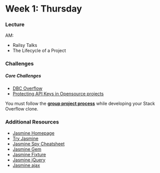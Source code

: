 # Week 1: Thursday

### Lecture

AM:
- Railsy Talks
- The Lifecycle of a Project

### Challenges

##### Core Challenges

- [DBC Overflow](../../../../overflow-challenge)
- [Protecting API Keys in Opensource
  projects](https://github.com/devbootcamp/reference/wiki/Open-Source-Secrets)

You must follow the **[group project process](../resources/group_project_process.md)** while developing your Stack Overflow clone.

### Additional Resources

- [Jasmine Homepage](http://jasmine.github.io/)
- [Try Jasmine](http://tryjasmine.com/)
- [Jasmine Spy Cheatsheet](http://tobyho.com/2011/12/15/jasmine-spy-cheatsheet/)
- [Jasmine Gem](https://github.com/pivotal/jasmine-gem)
- [Jasmine Fixture](https://github.com/searls/jasmine-fixture)
- [Jasmine jQuery](https://github.com/velesin/jasmine-jquery)
- [Jasmine ajax](https://github.com/pivotal/jasmine-ajax)
